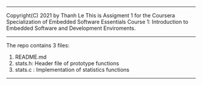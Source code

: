 *******************************************************
Copyright(C) 2021 by Thanh Le
This is Assigment 1 for the Coursera Specialization of Embedded Software Essentials
Course 1: Introduction to Embedded Software and Development Enviroments.

*******************************************************
The repo contains 3 files:
1. README.md
2. stats.h: Header file of prototype functions
3. stats.c : Implementation of statistics functions
******************************************************
